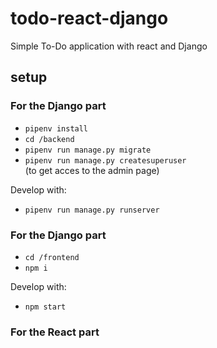 # todo-react-django
Simple To-Do application with react and Django

## setup   
### For the Django part
- `pipenv install`
- `cd /backend`
- `pipenv run manage.py migrate`
- `pipenv run manage.py createsuperuser`   
(to get acces to the admin page)

Develop with: 
- `pipenv run manage.py runserver`

### For the Django part
- `cd /frontend`
- `npm i`

Develop with: 
- `npm start`

### For the React part